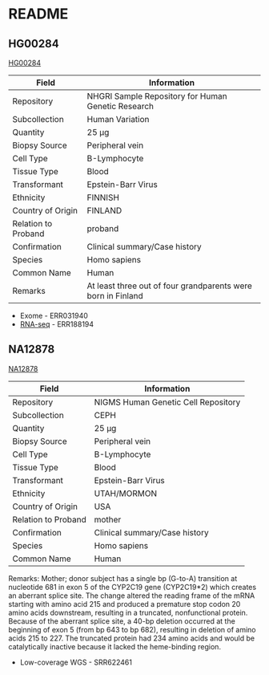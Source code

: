 # README

## HG00284

[HG00284](https://catalog.coriell.org/0/Sections/Search/Sample_Detail.aspx?Ref=HG00284)

| Field               | Information                                                  |
| --                  | --                                                           |
| Repository          | NHGRI Sample Repository for Human Genetic Research           |
| Subcollection       | Human Variation                                              |
| Quantity            | 25 µg                                                        |
| Biopsy Source       | Peripheral vein                                              |
| Cell Type           | B-Lymphocyte                                                 |
| Tissue Type         | Blood                                                        |
| Transformant        | Epstein-Barr Virus                                           |
| Ethnicity           | FINNISH                                                      |
| Country of Origin   | FINLAND                                                      |
| Relation to Proband | proband                                                      |
| Confirmation        | Clinical summary/Case history                                |
| Species             | Homo sapiens                                                 |
| Common Name         | Human                                                        |
| Remarks             | At least three out of four grandparents were born in Finland |

* Exome - ERR031940
* [RNA-seq](https://www.internationalgenome.org/category/rnaseq/) - ERR188194

## NA12878

[NA12878](https://catalog.coriell.org/0/Sections/Search/Sample_Detail.aspx?Ref=NA12878&Product=DNA)

| Field               | Information                         |
| --                  | --                                  |
| Repository          | NIGMS Human Genetic Cell Repository |
| Subcollection       | CEPH                                |
| Quantity            | 25 µg                               |
| Biopsy Source       | Peripheral vein                     |
| Cell Type           | B-Lymphocyte                        |
| Tissue Type         | Blood                               |
| Transformant        | Epstein-Barr Virus                  |
| Ethnicity           | UTAH/MORMON                         |
| Country of Origin   | USA                                 |
| Relation to Proband | mother                              |
| Confirmation        | Clinical summary/Case history       |
| Species             | Homo sapiens                        |
| Common Name         | Human                               |

Remarks: Mother; donor subject has a single bp (G-to-A) transition at nucleotide 681 in exon 5 of the CYP2C19 gene (CYP2C19*2) which creates an aberrant splice site. The change altered the reading frame of the mRNA starting with amino acid 215 and produced a premature stop codon 20 amino acids downstream, resulting in a truncated, nonfunctional protein. Because of the aberrant splice site, a 40-bp deletion occurred at the beginning of exon 5 (from bp 643 to bp 682), resulting in deletion of amino acids 215 to 227. The truncated protein had 234 amino acids and would be catalytically inactive because it lacked the heme-binding region.

* Low-coverage WGS - SRR622461
